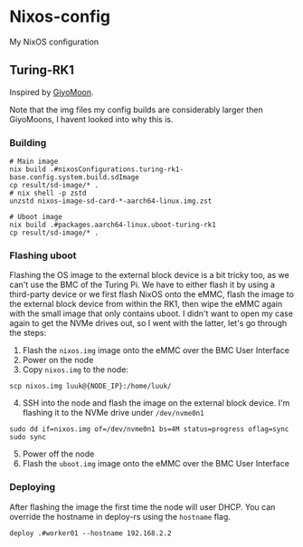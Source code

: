 # Nixos-config

My NixOS configuration

## Turing-RK1

Inspired by [GiyoMoon](https://github.com/GiyoMoon/nixos-turing-rk1/).

Note that the img files my config builds are considerably larger then GiyoMoons, I havent looked into why this is.

### Building

```shell
# Main image
nix build .#nixosConfigurations.turing-rk1-base.config.system.build.sdImage
cp result/sd-image/* .
# nix shell -p zstd
unzstd nixos-image-sd-card-*-aarch64-linux.img.zst

# Uboot image
nix build .#packages.aarch64-linux.uboot-turing-rk1
cp result/sd-image/* .
```

### Flashing uboot

Flashing the OS image to the external block device is a bit tricky too, as we can't use the BMC of the Turing Pi. We have to either flash it by using a third-party device or we first flash NixOS onto the eMMC, flash the image to the external block device from within the RK1, then wipe the eMMC again with the small image that only contains uboot. I didn't want to open my case again to get the NVMe drives out, so I went with the latter, let's go through the steps:

1. Flash the `nixos.img` image onto the eMMC over the BMC User Interface
2. Power on the node
3. Copy `nixos.img` to the node:

```shell
scp nixos.img luuk@{NODE_IP}:/home/luuk/
```

4. SSH into the node and flash the image on the external block device. I'm flashing it to the NVMe drive under `/dev/nvme0n1`

```shell
sudo dd if=nixos.img of=/dev/nvme0n1 bs=4M status=progress oflag=sync
sudo sync
```

5. Power off the node
6. Flash the `uboot.img` image onto the eMMC over the BMC User Interface

### Deploying

After flashing the image the first time the node will user DHCP.
You can override the hostname in deploy-rs using the `hostname` flag.

```shell
deploy .#worker01 --hostname 192.168.2.2
```
